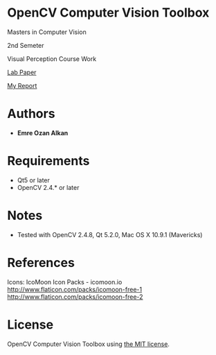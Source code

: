 OpenCV Computer Vision Toolbox
=======================
Masters in Computer Vision

2nd Semeter

Visual Perception Course Work

[Lab Paper](CourseWork2014.pdf)

[My Report](Report/VPOpenCVToolboxManual.pdf)

Authors
=======
- **Emre Ozan Alkan**

Requirements
============
- Qt5 or later
- OpenCV 2.4.* or later

Notes
============
- Tested with OpenCV 2.4.8, Qt 5.2.0, Mac OS X 10.9.1 (Mavericks)

References
============
Icons:
IcoMoon Icon Packs - icomoon.io
http://www.flaticon.com/packs/icomoon-free-1
http://www.flaticon.com/packs/icomoon-free-2

License
============
OpenCV Computer Vision Toolbox using [the MIT license](LICENSE).
